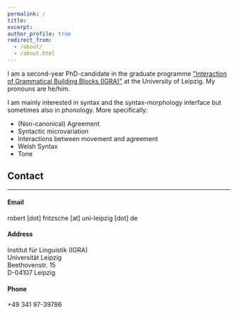 ```yaml
---
permalink: /
title:
excerpt: 
author_profile: true
redirect_from: 
  - /about/
  - /about.html
---
```


I am a second-year PhD-candidate in the graduate programme ["Interaction of Grammatical Building Blocks (IGRA)"](https://www.philol.uni-leipzig.de/graduiertenkolleg-interaktion-grammatischer-bausteine/) at the University of Leipzig. My pronouns are he/him.

I am mainly interested in syntax and the syntax-morphology interface but sometimes also in phonology. More specifically:

- (Non-canonical) Agreement
- Syntactic microvariation
- Interactions between movement and agreement
- Welsh Syntax
- Tone

## Contact
---

#### Email

robert \[dot\] fritzsche \[at\] uni-leipzig \[dot\] de

#### Address 

Institut für Linguistik (IGRA)  
Universität Leipzig  
Beethovenstr. 15  
D-04107 Leipzig

#### Phone

+49 341 97-39786
